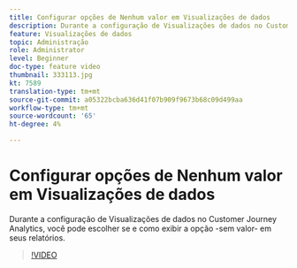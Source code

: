 ```yaml
---
title: Configurar opções de Nenhum valor em Visualizações de dados
description: Durante a configuração de Visualizações de dados no Customer Journey Analytics, você pode escolher se e como exibir a opção -sem valor- em seus relatórios.
feature: Visualizações de dados
topic: Administração
role: Administrator
level: Beginner
doc-type: feature video
thumbnail: 333113.jpg
kt: 7589
translation-type: tm+mt
source-git-commit: a05322bcba636d41f07b909f9673b68c09d499aa
workflow-type: tm+mt
source-wordcount: '65'
ht-degree: 4%

---
```



# Configurar opções de Nenhum valor em Visualizações de dados

Durante a configuração de Visualizações de dados no Customer Journey Analytics, você pode escolher se e como exibir a opção -sem valor- em seus relatórios.

>[!VIDEO](https://video.tv.adobe.com/v/333113/?quality=12&learn=on)
